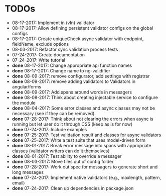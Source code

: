 # TODOs

* 08-17-2017: Implement in (vIn) validator
* 08-17-2017: Allow defining persistent validator configs on the global configs
* 08-17-2017: Create uniqueCheck async validator with endpoint, fieldName, exclude options
* 08-03-2017: Refactor sync validation process tests
* 07-24-2017: Create documentation
* 07-24-2017: Write tutorial
* **done** 08-17-2017: Change appropriate api function names
* **done** 08-17-2017: Change name to ng-validifier
* **done** 08-09-2017: remove configurator, add settings with registrar
* **done** 08-09-2017: remove adding validators to Validators in angular/forms
* **done** 08-09-2017: Add spans around words in messagers
* **done** 08-08-2017: Think about creating injectable service to configure the module
* **done** 08-04-2017: Some error classes and async classes may not be necessary (see if they can be removed)
* **done** 07-28-2017: Think about not clearing the errors when async is running but let user do it through CSS (keep as is for now)
* **done** 07-24-2017: Include examples
* **done** 07-25-2017: Test validation result and classes for async validators
* **done** 07-25-2017: Write a test suite that uses model-driven form
* **done** 08-01-2017: Break error message into spans with appropriate classes (validator writers can do it themselves)
* **done** 08-01-2017: Test ability to override a messager
* **done** 08-03-2017: Move files out of config folder
* **done** 07-28-2017: Work out spec for messagers to generate short and long messages
* **done** 07-24-2017: Implement native validators (e.g., maxlength, pattern, email)
* **done** 07-24-2017: Clean up dependencies in package.json
